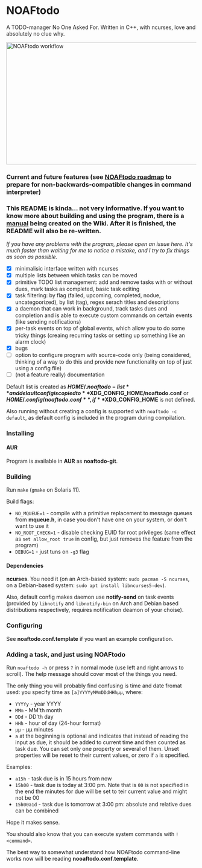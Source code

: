 # NOAFtodo
A TODO-manager No One Asked For. Written in C++, with ncurses, love and absolutely no clue why.

<img src="workflow.gif" width="576" height="324" alt="NOAFtodo workflow"></img>

### Current and future features (see [NOAFtodo roadmap](https://github.com/GregTheMadMonk/noaftodo/projects/1) to prepare for non-backwards-compatible changes in command interpreter)
### This README is kinda... not very informative. If you want to know more about building and using the program, there is a [manual](https://github.com/GregTheMadMonk/noaftodo/wiki/Manual) being created on the Wiki. After it is finished, the README will also be re-written.
*If you have any problems with the program, please open an issue here. It's much faster than waiting for me to notice a mistake, and I try to fix things as soon as possible.*
- [x] minimalisic interface written with ncurses
- [x] multiple lists between which tasks can be moved
- [x] primitive TODO list management: add and remove tasks with or without dues, mark tasks as completed, basic task editing
- [x] task filtering: by flag (failed, upcoming, completed, nodue, uncategoorized), by list (tag), regex serach titles and descriptions
- [x] a daemon that can work in background, track tasks dues and completion and is able to execute custom commands on certain events (like sending notifications)
- [x] per-task events on top of global events, which allow you to do some tricky things (creaing recurring tasks or setting up something like an alarm clock)
- [x] bugs
- [ ] option to configure program with source-code only (being considered, thinking of a way to do this and provide new functionality on top of just using a config file)
- [ ] \(not a feature really\) documentation

Default list is created as **$HOME/.noaftodo-list** and delault config is copied to **$XDG_CONFIG_HOME/noaftodo.conf** or **$HOME/.config/noaftodo.conf**, if **$XDG_CONFIG_HOME** is not defined.

Also running without creating a config is supported with `noaftodo -c default`, as default config is included in the program during compilation.

### Installing
#### AUR
Program is available in **AUR** as **noaftodo-git**.

### Building
Run `make` (`gmake` on Solaris 11).

Build flags:
* `NO_MQUEUE=1` - compile with a primitive replacement to message queues from **mqueue.h**, in case you don't have one on your system, or don't want to use it
* `NO_ROOT_CHECK=1` - disable checking EUID for root privileges (same effect as `set allow_root true` in config, but just removes the feature from the program)
* `DEBUG=1` - just tuns on `-g3` flag
#### Dependencies
**ncurses**. You need it (on an Arch-based system: `sudo pacman -S ncurses`, on a Debian-based system: `sudo apt install libncurses5-dev`).

Also, default config makes daemon use **notify-send** on task events (provided by `libnotify` and `libnotify-bin` on Arch and Debian based distributions respectively, requires notification deamon of your choise).

### Configuring
See **noaftodo.conf.template** if you want an example configuration.

### Adding a task, and just using NOAFtodo
Run `noaftodo -h` or press `?` in normal mode (use left and right arrows to scroll). The help message should cover most of the things you need.

The only thing you will probably find confusing is time and date fromat used: you specify time as `[a]YYYYyMMmDDdHHhμμ`, where:
* `YYYYy` - year YYYY
* `MMm` - MM'th month
* `DDd` - DD'th day
* `HHh` - hour of day (24-hour format)
* `μμ` - μμ minutes
* `a` at the beginning is optional and indicates that instead of reading the input as due, it should be added to current time and then counted as task due.
You can set only one property or several of them. Unset properties will be reset to their current values, or zero if `a` is specified.

Examples:
* `a15h` - task due is in 15 hours from now
* `15h00` - task due is today at 3:00 pm. Note that is `00` is not specified in the end the minutes for due will be set to teir current value and might not be 00
* `15h00a1d` - task due is tomorrow at 3:00 pm: absolute and relative dues can be combined

Hope it makes sense.

You should also know that you can execute system commands with `!<command>`.

The best way to somewhat understand how NOAFtodo command-line works now will be reading **nooaftodo.conf.template**.
